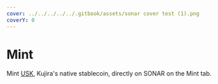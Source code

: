 ```yaml
---
cover: ../../../../../.gitbook/assets/sonar cover test (1).png
coverY: 0
---
```


# Mint

Mint [USK](../../../../usk-stablecoin.md), Kujira's native stablecoin, directly on SONAR on the Mint tab.
